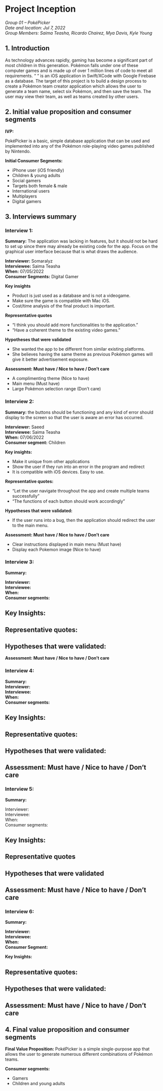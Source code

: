 # Project Inception

_Group 01 – PokéPicker\
Date and location: Jul 7, 2022\
Group Members: Saima Teasha, Ricardo Chairez, Mya Davis, Kyle Young_

## 1. Introduction

As technology advances rapidly, gaming has become a significant part of most children in this generation. Pokémon falls under one of these computer games and is made up of over 1 million lines of code to meet all requirements. “ “ is an iOS application in Swift/XCode with Google Firebase as a database. The target of this project is to build a design process to create a Pokémon team creator application which allows the user to generate a team name, select six Pokémon, and then save the team. The user may view their team, as well as teams created by other users.  

## 2. Initial value proposition and consumer segments

**IVP:**

PokéPicker is a basic, simple database application that can be used and implemented into any of the Pokémon role-playing video games published by Nintendo. 

**Initial Consumer Segments:**

- iPhone user (iOS friendly) 
- Children & young adults 
- Social gamers 
- Targets both female & male
- International users 
- Multiplayers 
- Digital gamers  

## 3. Interviews summary

### Interview 1:

**Summary:** The application was lacking in features, but it should not be hard to set up since there may already be existing code for the app. Focus on the graphical user interface because that is what draws the audience. 

**Interviewer:** Somaralyz\
**Interviewee:** Saima Teasha\
**When:** 07/05/2022 \
**Consumer Segments:** Digital Gamer

**Key insights**
  - Product is just used as a database and is not a videogame.
  - Make sure the game is compatible with Mac iOS. 
  - Cost/time analysis of the final product is important. 

 **Representative quotes**
  - “I think you should add more functionalities to the application.” 
  - “Have a coherent theme to the existing video games.” 

 **Hypotheses that were validated**
  - She wanted the app to be different from similar existing platforms. 
  - She believes having the same theme as previous Pokémon games will give it better advertisement exposure.  

 **Assessment: Must have / Nice to have / Don’t care**
  - A complimenting theme (Nice to have) 
  - Main menu (Must have) 
  - Large Pokémon selection range (Don’t care) 

### Interview 2:

**Summary:** the buttons should be functioning and any kind of error should display to the screen so that the user is aware an error has occurred.

**Interviewer:** Saeed\
**Interviewee:** Saima Teasha\
**When:**  07/06/2022\
**Consumer segment:** Children

**Key insights:**
  - Make it unique from other applications
  - Show the user if they run into an error in the program and redirect 
  - It is compatible with iOS devices. Easy to use.

**Representative quotes:**
  - “Let the user navigate throughout the app and create multiple teams successfully”
  - “The functions of each button should work accordingly”

**Hypotheses that were validated:**
  - If the user runs into a bug, then the application should redirect the user to the main menu.

**Assessment: Must have / Nice to have / Don’t care**
  - Clear instructions displayed in main menu (Must have)
  - Display each Pokemon image (Nice to have) 

### Interview 3:

**Summary:** 

**Interviewer:** \
**Interviewee:** \
**When:** \
**Consumer segments:**


**Key Insights:**
   - 

**Representative quotes:**
   - 

**Hypotheses that were validated:**
   - 

**Assessment: Must have / Nice to have / Don’t care**

### Interview 4: 
**Summary:**  
**Interviewer:** \
**Interviewee:** \
**When:** \
**Consumer segments:**

**Key Insights:**
- 

**Representative quotes:**
- 

**Hypotheses that were validated:**
- 

**Assessment: Must have / Nice to have / Don’t care**
- 

### Interview 5: 
**Summary:** 

Interviewer: \
Interviewee: \
When:\
Consumer segments:
        
**Key Insights:**
- 

**Representative quotes**
- 

**Hypotheses that were validated**
- 

**Assessment: Must have / Nice to have / Don’t care**
- 

### Interview 6:

**Summary:** 

**Interviewer:** \
**Interviewee:** \
**When:** \
**Consumer Segment:**

**Key Insights:**
   
**Representative quotes:**
   - 

**Hypotheses that were validated:**
   -

**Assessment: Must have / Nice to have / Don’t care**
   - 
   
## 4. Final value proposition and consumer segments

**Final Value Proposition:**
PokéPicker is a simple single-purpose app that allows the user to generate numerous different combinations of Pokémon teams. 

**Consumer segments:**
- Gamers 
- Children and young adults 

